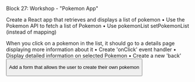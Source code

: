 Block 27: Workshop - "Pokemon App"

Create a React app that retrieves and displays a list of pokemon
    • Use the Pokemon API to fetch a list of Pokemon
    • Use pokemonList setPokemonList (instead of mapping)

When you click on a pokemon in the list, it should go to a details page displaying more information about it
    • Create 'onClick' event handler
        • Display detailed information on selected Pokemon
        • Create a new 'back' <button>


Add a form that allows the user to create their own pokemon